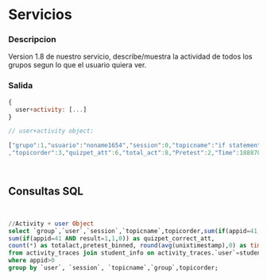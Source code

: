<h1>Servicios  </h1>



<h3>Descripcion </h2>

Version 1.8 de nuestro servicio, describe/muestra la actividad de todos los grupos segun lo que el usuario quiera ver.


<h3>Salida</h2>

```javascript
{
  user+activity: [...]
}

// user+activity object:

["grupo":1,"usuario":"noname1654","session":0,"topicname":"if statement",
,"topicorder":3,"quizpet_att":6,"total_act":8,"Pretest":2,"Time":1888783129];




```
## Consultas SQL
```SQL


//Activity + user Object
select `group`,`user`,`session`,`topicname`,topicorder,sum(if(appid=41,1,0)) as quizpet_att,
sum(if(appid=41 AND result=1,1,0)) as quizpet_correct_att,
count(*) as totalact,pretest_binned, round(avg(unixtimestamp),0) as time
from activity_traces join student_info on activity_traces.`user`=student_info.userid
where appid>0
group by `user`, `session`, `topicname`,`group`,topicorder;
	
```
## 
